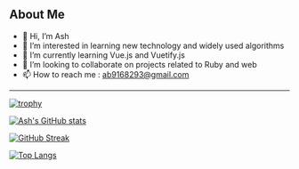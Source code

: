 ## About Me

<!-- TO DO: add more details about me later -->
- 👋 Hi, I’m Ash
- 👀 I’m interested in learning new technology and widely used algorithms 
- 🌱 I’m currently learning Vue.js and Vuetify.js
- 💞️ I’m looking to collaborate on projects related to Ruby and web
- 📫 How to reach me : ab9168293@gmail.com


---
[![trophy](https://github-profile-trophy.vercel.app/?username=ash-the-practical-programmer&theme=dracula&margin-w=6)](https://github.com/ryo-ma/github-profile-trophy)

[![Ash's GitHub stats](https://github-readme-stats.vercel.app/api?username=ash-the-practical-programmer&show_icons=true&theme=dracula)](https://github.com/anuraghazra/github-readme-stats)

[![GitHub Streak](https://streak-stats.demolab.com?user=Ash-the-practical-programmer&theme=dracula)](https://git.io/streak-stats)

[![Top Langs](https://github-readme-stats.vercel.app/api/top-langs/?username=ash-the-practical-programmer&layout=compact&theme=dracula)](https://github.com/anuraghazra/github-readme-stats)
